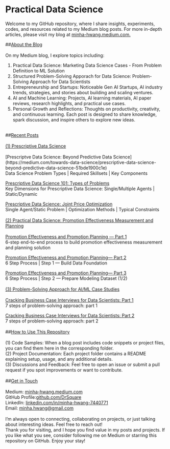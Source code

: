 # Practical Data Science

Welcome to my GitHub repository, where I share insights, experiments, codes, and resources related to my Medium blog posts. For more in-depth articles, please visit my blog at [minha-hwang.medium.com.](https://medium.com/@minha-hwang)

##<ins>About the Blog</ins> <br>
<br>
On my Medium blog, I explore topics including:

1. Practical Data Science: Marketing Data Science Cases - From Problem Definition to ML Solution <br>
2. Structured Problem-Solving Apporach for Data Science: Problem-Solving Approach for Data Scientists <br>
3. Entrepreneurship and Startups: Noticeable Gen AI Startups, AI industry trends, strategies, and stories about building and scaling ventures.<br>
4. AI and Machine Learning: Projects, AI learning materials, AI paper reviews, research highlights, and practical use cases.<br>
5. Personal Growth and Reflections: Thoughts on productivity, creativity, and continuous learning.
Each post is designed to share knowledge, spark discussion, and inspire others to explore new ideas.<br>
<br>
##<ins>Recent Posts</ins> <br>
<br>
<ins>(1) Prescriptive Data Science</ins>  <br>
<br>
[Prescriptve Data Science: Beyond Predictive Data Science](https://medium.com/towards-data-science/prescriptive-data-science-beyond-predictive-data-science-51bde1900c1e) <br>
Data Science Problem Types | Required Skillsets | Key Components <br>

[Prescriptive Data Science 101: Types of Problems](https://medium.com/towards-data-science/prescriptive-data-science-101-types-of-problems-and-methods-for-a-single-agent-case-e80cf879ccb6) <br>
Key Dimensions for Prescriptive Data Science: Single/Multiple Agents | Static/Dynamic <br>

[Prescriptive Data Science: Joint Price Optimization ](https://medium.com/codex/prescriptive-data-science-single-agent-static-problem-joint-price-optimization-1-2-7538ccd8b6ed) <br>
Single Agent/Static Problem | Optimization Methods | Typical Constraints <br>
<br>
<ins>(2) Practical Data Science: Promotion Effectiveness Measurement and Planning</ins> <br>
<br>
[Promotion Effectiveness and Promotion Planning — Part 1](https://medium.com/towards-data-science/practical-data-science-promotion-effectiveness-and-promotion-planning-part-1-52f6707a59b9) <br>
6-step end-to-end process to build promotion effectiveness measurement and planning solution <br>

[Promotion Effectiveness and Promotion Planning— Part 2](https://medium.com/towards-data-science/practical-data-science-promotion-effectiveness-and-promotion-planning-part-2-f54e9454a151) <br>
6 Step Process | Step 1 — Build Data Foundation <br>

[Promotion Effectiveness and Promotion Planning— Part 3](https://medium.com/towards-data-science/practical-data-science-promotion-effectiveness-and-promotion-planning-part-3-7207deeacc49) <br>
6 Step Process | Step 2 — Prepare Modeling Dataset (1/2) <br>
<br>
<ins>(3) Problem-Solving Approach for AI/ML Case Studies</ins> <br>
<br>
[Cracking Business Case Interviews for Data Scientists: Part 1](https://medium.com/towards-data-science/cracking-business-case-interviews-for-data-scientists-step-1-define-a-problem-6a63f86b9a38) <br>
7 steps of problem-solving approach: part 1 <br>
 
[Cracking Business Case Interviews for Data Scientists: Part 2](https://medium.com/towards-data-science/cracking-business-case-interviews-for-data-scientists-part-2-c96d9b9a4292) <br>
7 steps of problem-solving approach: part 2 <br>
<br>
##<ins>How to Use This Repository</ins> <br>
<br>
(1) Code Samples: When a blog post includes code snippets or project files, you can find them here in the corresponding folder. <br>
(2) Project Documentation: Each project folder contains a README explaining setup, usage, and any additional details. <br>
(3) Discussions and Feedback: Feel free to open an issue or submit a pull request if you spot improvements or want to contribute. <br>
<br>
##<ins>Get in Touch</ins> <br>
<br>
Medium: [minha-hwang.medium.com](https://minha-hwang.medium.com) <br>
GitHub Profile:[github.com/DrSquare](https://github.com/DrSquare) <br>
LinkedIn: [linkedin.com/in/minha-hwang-7440771](https://linkedin.com/in/minha-hwang-7440711) <br>
Email: minha.hwang@gmail.com <br>
<br>
I’m always open to connecting, collaborating on projects, or just talking about interesting ideas. Feel free to reach out!
<br>
Thank you for visiting, and I hope you find value in my posts and projects. If you like what you see, consider following me on Medium or starring this repository on GitHub. Enjoy your stay!
